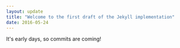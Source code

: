 ```yaml
---
layout: update
title: "Welcome to the first draft of the Jekyll implementation"
date: 2016-05-24
---
```


It's early days, so commits are coming!
